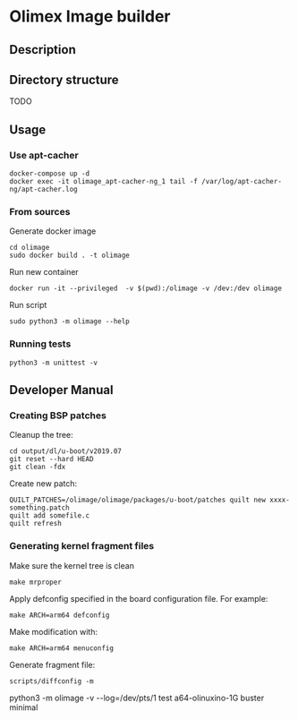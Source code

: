 # Olimex Image builder

## Description

## Directory structure

TODO

## Usage

### Use apt-cacher
```shell script
docker-compose up -d
docker exec -it olimage_apt-cacher-ng_1 tail -f /var/log/apt-cacher-ng/apt-cacher.log
```





### From sources

Generate docker image
```shell script
cd olimage
sudo docker build . -t olimage
```

Run new container
```shell script
docker run -it --privileged  -v $(pwd):/olimage -v /dev:/dev olimage
```

Run script
```shell script
sudo python3 -m olimage --help
```
 
### Running tests
```shell script
python3 -m unittest -v
```

## Developer Manual
### Creating BSP patches

Cleanup the tree:
```shell script
cd output/dl/u-boot/v2019.07
git reset --hard HEAD
git clean -fdx
```

Create new patch:
```shell script
QUILT_PATCHES=/olimage/olimage/packages/u-boot/patches quilt new xxxx-something.patch
quilt add somefile.c
quilt refresh
```
### Generating kernel fragment files

Make sure the kernel tree is clean

```shell script
make mrproper
```

Apply defconfig specified in the board configuration file. For example:

```shell script
make ARCH=arm64 defconfig
```

Make modification with:

```shell script
make ARCH=arm64 menuconfig
```

Generate fragment file:
```shell script
scripts/diffconfig -m
```


python3 -m olimage -v --log=/dev/pts/1 test a64-olinuxino-1G buster minimal